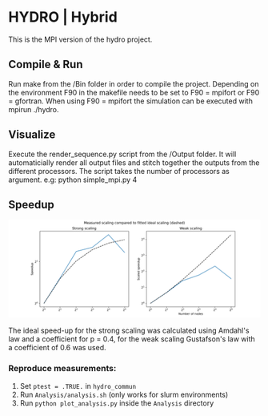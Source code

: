 # HYDRO | Hybrid

This is the MPI version of the hydro project.

## Compile & Run

Run make from the /Bin folder in order to compile the project. Depending on the environment F90 in the makefile needs to be set to F90 = mpifort or F90 = gfortran. When using F90 = mpifort the simulation can be executed with mpirun ./hydro.

## Visualize

Execute the render_sequence.py script from the /Output folder. It will automaticially render all output files and stitch together the outputs from the different processors. The script takes the number of processors as argument. e.g: python simple_mpi.py 4


## Speedup
![Alt text](TP_hydro/Analysis/scaling_hybrid.svg)

The ideal speed-up for the strong scaling was calculated using Amdahl's law and a coefficient for p = 0.4, for the weak scaling Gustafson's law with a coefficient of 0.6 was used. 

### Reproduce measurements:

1. Set ``ptest = .TRUE.`` in ``hydro_commun``
2. Run ``Analysis/analysis.sh`` (only works for slurm environments)
3. Run ``python plot_analysis.py`` inside the ``Analysis`` directory